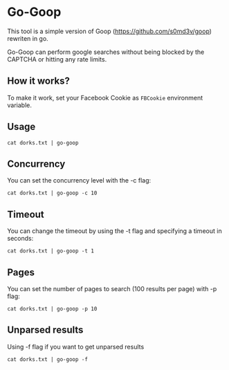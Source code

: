# Go-Goop

This tool is a simple version of Goop (https://github.com/s0md3v/goop) rewriten in go.

Go-Goop can perform google searches without being blocked by the CAPTCHA or hitting any rate limits.

## How it works?
To make it work, set your Facebook Cookie as `FBCookie` environment variable.


## Usage
```
cat dorks.txt | go-goop
```

## Concurrency
You can set the concurrency level with the -c flag:
```
cat dorks.txt | go-goop -c 10
````

## Timeout
You can change the timeout by using the -t flag and specifying a timeout in seconds:
```
cat dorks.txt | go-goop -t 1
```

## Pages
You can set the number of pages to search (100 results per page) with -p flag:
```
cat dorks.txt | go-goop -p 10
```

## Unparsed results
Using -f flag if you want to get unparsed results
```
cat dorks.txt | go-goop -f
```
